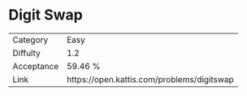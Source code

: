 # Digit Swap

<table>
    <tr>
        <td>Category</td>
        <td>Easy</td>
    </tr>
    <tr>
        <td>Diffulty</td>
        <td>1.2</td>
    </tr>
    <tr>
        <td>Acceptance</td>
        <td>59.46 %</td>
    </tr>
    <tr>
        <td>Link</td>
        <td>https://open.kattis.com/problems/digitswap</td>
    </tr>
</table>